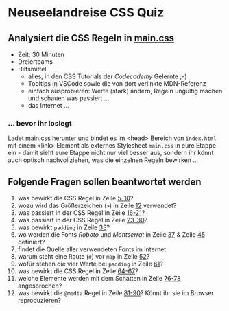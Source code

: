 # Neuseelandreise CSS Quiz

## Analysiert die  CSS Regeln in [main.css](https://github.com/webmapping/nz/blob/main/main.css)

- Zeit: 30 Minuten
- Dreierteams
- Hilfsmittel
    - alles, in den CSS Tutorials der *Codecademy* Gelernte ;-)
    - Tooltips in VSCode sowie die von dort verlinkte MDN-Referenz
    - einfach ausprobieren: Werte (stark) ändern, Regeln ungültig machen und schauen was passiert ...
    - das Internet ...

### ... bevor ihr loslegt

Ladet [main.css](https://github.com/webmapping/nz/blob/main/main.css) herunter und bindet es im &lt;head> Bereich von `index.html` mit einem &lt;link> Element als externes Stylesheet `main.css` in eure Etappe ein - damit sieht eure Etappe nicht nur viel besser aus, sondern ihr könnt auch optisch nachvollziehen, was die einzelnen Regeln bewirken ...

## Folgende Fragen sollen beantwortet werden

1. was bewirkt die CSS Regel in Zeile [5-10](https://github.com/webmapping/nz/blob/main/main.css#L5-L10)?
2. wozu wird das Größerzeichen (`>`) in Zeile [12](https://github.com/webmapping/nz/blob/main/main.css#L12) verwendet?
3. was passiert in der CSS Regel in Zeile [16-21](https://github.com/webmapping/nz/blob/main/main.css#L16-L21)?
4. was passiert in der CSS Regel in Zeile [23-30](https://github.com/webmapping/nz/blob/main/main.css#L23-L30)?
5. was bewirkt `padding` in Zeile [33](https://github.com/webmapping/nz/blob/main/main.css#L33)?
6. wo werden die Fonts *Roboto* und *Montserrat* in Zeile [37](https://github.com/webmapping/nz/blob/main/main.css#L37) & Zeile [45](https://github.com/webmapping/nz/blob/main/main.css#L45) definiert?
7. findet die Quelle aller verwendeten Fonts im Internet
8. warum steht eine Raute (`#`) vor `map` in Zeile [52](https://github.com/webmapping/nz/blob/main/main.css#L52)?
9. wofür stehen die vier Werte bei `padding` in Zeile [61](https://github.com/webmapping/nz/blob/main/main.css#L61)?
10. was bewirkt die CSS Regel in Zeile [64-67](https://github.com/webmapping/nz/blob/main/main.css#L64-L67)?
11. welche Elemente werden mit dem Schatten in Zeile [76-78](https://github.com/webmapping/nz/blob/main/main.css#L76-L78) angesprochen?
12. was bewirkt die `@media` Regel in Zeile [81-90](https://github.com/webmapping/nz/blob/main/main.css#L81-L90)? Könnt ihr sie im Browser reproduzieren?
